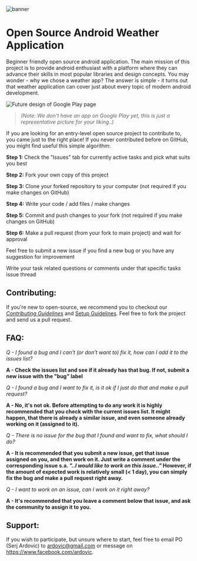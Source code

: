 ![banner](https://user-images.githubusercontent.com/40510200/47332242-492c5e00-d6b1-11e8-85a5-e901ee658f3a.png)

# Open Source Android Weather Application

Beginner friendly open source android application. The main mission of this project is to provide android enthusiast with a platform where they can advance their skills in most popular libraries and design concepts. You may wonder - why we chose a weather app? The answer is simple - it turns out that weather application can cover just about every topic of modern android development.

![Future design of Google Play page](https://github.com/ardovic/Open-Source-Android-Weather-App/blob/master/misc/art/Preview%20on%20Play%20Store.png?raw=true)

> <i>(Note: We don't have an app on Google Play yet, this is just a representative picture for your liking..)</i>


If you are looking for an entry-level open source project to contribute to, you came just to the right place! If you never contributed before on GitHub, you might find useful this simple algorithm:

<b>Step 1:</b> Check the "Issues" tab for currently active tasks and pick what suits you best

<b>Step 2:</b> Fork your own copy of this project

<b>Step 3:</b> Clone your forked repository to your computer (not required if you make changes on GitHub)

<b>Step 4:</b> Write your code / add files / make changes

<b>Step 5:</b> Commit and push changes to your fork (not required if you make changes on GitHub)

<b>Step 6:</b> Make a pull request (from your fork to main project) and wait for approval

Feel free to submit a new issue if you find a new bug or you have any suggestion for improvement

Write your task related questions or comments under that specific tasks issue thread

## Contributing:

If you're new to open-source, we recommend you to checkout our [_Contributing Guidelines_](https://github.com/ardovic/Open-Source-Android-Weather-App/blob/master/CONTRIBUTING.md) and [Setup Guidelines](https://github.com/ardovic/Open-Source-Android-Weather-App/blob/master/SETUP_GUIDELINES.md). Feel free to fork the project and send us a pull request.

## FAQ:

<i>Q - I found a bug and I can't (or don’t want to) fix it, how can I add it to the issues list?</i>

<b>A - Check the issues list and see if it already has that bug. If not, submit a new issue with the "bug" label</b>

<i>Q - I found a bug and I want to fix it, is it ok if I just do that and make a pull request?</i>
  
<b>A - No, it's not ok. Before attempting to do any work it is highly recommended that you check with the current issues list. It might happen, that there is already a similar issue, and even someone already working on it (assigned to it).</b>
  
<i>Q - There is no issue for the bug that I found and want to fix, what should I do?</i>
  
<b>A - It is recommended that you submit a new issue, get that issue assigned on you, and then work on it. Just write a comment under the corresponding issue s.a. <i>"..I would like to work on this issue.."</i> However, if the amount of expected work is relatively small (< 1 day), you can simply fix the bug and make a pull request right away.</b>

<i>Q - I want to work on an issue, can I work on it right away?</i>

<b>A - It's recommended that you leave a comment below that issue, and ask the community to assign it to you.</b>

## Support:

If you wish to participate, but unsure where to start, feel free to email PO (Serj Ardovic) to ardovic@gmail.com or message on https://www.facebook.com/ardovic.
